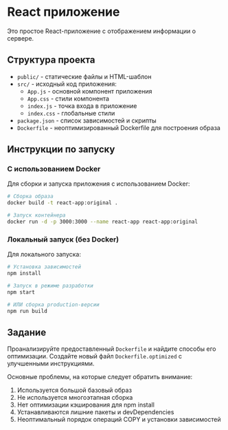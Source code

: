 # React приложение

Это простое React-приложение с отображением информации о сервере.

## Структура проекта

- `public/` - статические файлы и HTML-шаблон
- `src/` - исходный код приложения:
  - `App.js` - основной компонент приложения
  - `App.css` - стили компонента
  - `index.js` - точка входа в приложение
  - `index.css` - глобальные стили
- `package.json` - список зависимостей и скрипты
- `Dockerfile` - неоптимизированный Dockerfile для построения образа

## Инструкции по запуску

### С использованием Docker

Для сборки и запуска приложения с использованием Docker:

```bash
# Сборка образа
docker build -t react-app:original .

# Запуск контейнера
docker run -d -p 3000:3000 --name react-app react-app:original
```

### Локальный запуск (без Docker)

Для локального запуска:

```bash
# Установка зависимостей
npm install

# Запуск в режиме разработки
npm start

# ИЛИ сборка production-версии
npm run build
```

## Задание

Проанализируйте предоставленный `Dockerfile` и найдите способы его оптимизации. Создайте новый файл `Dockerfile.optimized` с улучшенными инструкциями.

Основные проблемы, на которые следует обратить внимание:
1. Используется большой базовый образ
2. Не используется многоэтапная сборка
3. Нет оптимизации кэширования для npm install
4. Устанавливаются лишние пакеты и devDependencies
5. Неоптимальный порядок операций COPY и установки зависимостей 